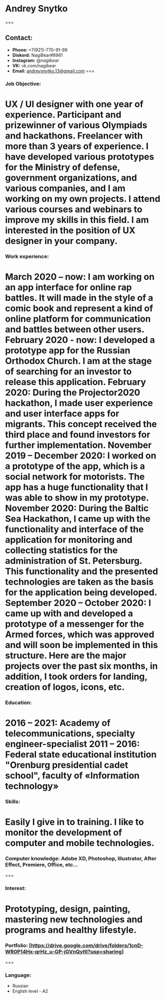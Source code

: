 # **Andrey Snytko**

===

## **Contact:**
* **Phone:** +7(921)-770-91-99
* **Diskord:** NagiBear#8961
* **Instagram:** @_nagibear_
* **VK:** vk.com/nagibear
* **Email:** andreysnytko.13@gmail.com
===

### **Job Objective:**
UX / UI designer with one year of experience. Participant and prizewinner of various Olympiads
and hackathons. Freelancer with more than 3 years of experience. I have developed various prototypes
for the Ministry of defense, government organizations, and various companies, and I am working on my
own projects. I attend various courses and webinars to improve my skills in this field. I am interested in
the position of UX designer in your company.
===

### **Work experience:**
**March 2020 – now:** I am working on an app interface for online rap battles. It will made in the
style of a comic book and represent a kind of online platform for communication and battles between
other users.
**February 2020 - now:** I developed a prototype app for the Russian Orthodox Church. I am at
the stage of searching for an investor to release this application.
**February 2020:** During the Projector2020 hackathon, I made user experience and user interface
apps for migrants. This concept received the third place and found investors for further
implementation.
**November 2019 – December 2020:** I worked on a prototype of the app, which is a social network
for motorists. The app has a huge functionality that I was able to show in my prototype.
November 2020: During the Baltic Sea Hackathon, I came up with the functionality and interface
of the application for monitoring and collecting statistics for the administration of St. Petersburg. This
functionality and the presented technologies are taken as the basis for the application being developed.
**September 2020 – October 2020:** I came up with and developed a prototype of a messenger for
the Armed forces, which was approved and will soon be implemented in this structure.
Here are the major projects over the past six months, in addition, I took orders for landing,
creation of logos, icons, etc.
===

### **Education:**
**2016 – 2021:** Academy of telecommunications, specialty engineer-specialist
**2011 – 2016:** Federal state educational institution "Orenburg presidential cadet school", faculty
of «Information technology»
===

### **Skills:**
Easily I give in to training. I like to monitor the development of computer and mobile
technologies.
===

### **Computer knowledge:** Adobe XD, Photoshop, Illustrator, After Effect, Premiere, Office, etc...
===

### **Interest:**
Prototyping, design, painting, mastering new technologies and programs and healthy lifestyle.
===

### **Portfolio:** [https://drive.google.com/drive/folders/1cnD-WR0P14Hx-qrHz_u-GP-jGVnQyItl?usp=sharing]
===

### **Language:**
* Russian
* English level - A2